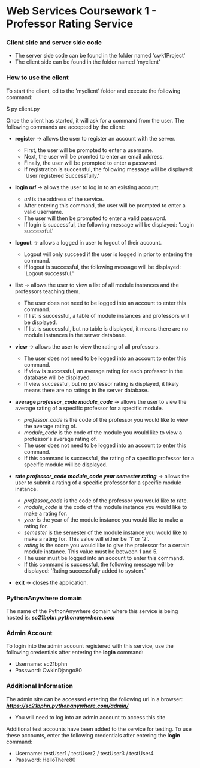 # Web Services Coursework 1 - Professor Rating Service

### Client side and server side code
- The server side code can be found in the folder named 'cwk1Project'
- The client side can be found in the folder named 'myclient'


### How to use the client
To start the client, cd to the 'myclient' folder and execute the following command:

  $  py client.py

Once the client has started, it will ask for a command from the user. The following commands are accepted by the client:
-  **register** -> allows the user to register an account with the server.
    - First, the user will be prompted to enter a username.
    - Next, the user will be promted to enter an email address.
    - Finally, the user will be prompted to enter a password.
    - If registration is successful, the following message will be displayed: 'User registered Successfully.'

 - **login *_url_*** -> allows the user to log in to an existing account.
    - *_url_* is the address of the service.
    - After entering this command, the user will be prompted to enter a valid username.
    - The user will then be prompted to enter a valid password.
    - If login is successful, the following message will be displayed: 'Login successful.'

- **logout** -> allows a logged in user to logout of their account.
    - Logout will only succeed if the user is logged in prior to entering the command.
    - If logout is successful, the following message will be displayed: 'Logout successful.'

- **list** -> allows the user to view a list of all module instances and the professors teaching them.
    - The user does not need to be logged into an account to enter this command.
    - If list is successful, a table of module instances and professors will be displayed.
    - If list is successful, but no table is displayed, it means there are no module instances in the server database.
 
- **view** -> allows the user to view the rating of all professors.
    - The user does not need to be logged into an account to enter this command.
    - If view is successful, an average rating for each professor in the database will be displayed.
    - If view successful, but no professor rating is displayed, it likely means there are no ratings in the server database.
 
- **average *_professor_code_* *_module_code_*** -> allows the user to view the average rating of a specific professor for a specific module.
    - *_professor_code_* is the code of the professor you would like to view the average rating of.
    - *_module_code_* is the code of the module you would like to view a professor's average rating of.
    - The user does not need to be logged into an account to enter this command.
    - If this command is successful, the rating of a specific professor for a specific module will be displayed.
 
- **rate *_professor_code_* *_module_code_* *_year_* *_semester_* *_rating_*** -> allows the user to submit a rating of a specific professor for a specific module instance.
    - *_professor_code_* is the code of the professor you would like to rate.
    - *_module_code_* is the code of the module instance you would like to make a rating for.
    - *_year_* is the year of the module instance you would like to make a rating for.
    - *_semester_* is the semester of the module instance you would like to make a rating for. This value will either be '1' or '2'.
    - *_rating_* is the score you would like to give the professor for a certain module instance. This value must be between 1 and 5.
    - The user must be logged into an account to enter this command.
    - If this command is successful, the following message will be displayed: 'Rating successfully added to system.'

- **exit** -> closes the application.


### PythonAnywhere domain
The name of the PythonAnywhere domain where this service is being hosted is: ***_sc21bphn.pythonanywhere.com_***


### Admin Account
To login into the admin account registered with this service, use the following credentials after entering the **login** command:
- Username: sc21bphn
- Password: CwkInDjango80

### Additional Information
The admin site can be accessed entering the following url in a browser: **_https://sc21bphn.pythonanywhere.com/admin/_**
- You will need to log into an admin account to access this site

Additional test accounts have been added to the service for testing. To use these accounts, enter the following credentials after entering the **login** command:
- Username: testUser1 / testUser2 / testUser3 / testUser4
- Password: HelloThere80

